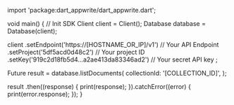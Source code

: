 import 'package:dart_appwrite/dart_appwrite.dart';

void main() { // Init SDK
  Client client = Client();
  Database database = Database(client);

  client
    .setEndpoint('https://[HOSTNAME_OR_IP]/v1') // Your API Endpoint
    .setProject('5df5acd0d48c2') // Your project ID
    .setKey('919c2d18fb5d4...a2ae413da83346ad2') // Your secret API key
  ;

  Future result = database.listDocuments(
    collectionId: '[COLLECTION_ID]',
  );

  result
    .then((response) {
      print(response);
    }).catchError((error) {
      print(error.response);
  });
}